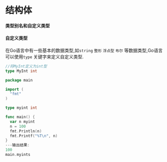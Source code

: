 # 结构体

#### 类型别名和自定义类型

#### 自定义类型

在Go语言中有一些基本的数据类型,如`string` `整形` `浮点型`	 `布尔` 等数据类型,Go语言可以使用`type` 关键字来定义自定义类型.



```go
//将MyInt定义为int型
type MyInt int
```

  ```go
package main

import (
	"fmt"
)

type myint int

func main() {
	var n myint
	n = 100
	fmt.Println(n)
	fmt.Printf("%T\n", n)
}
---输出结果:
100
main.myints
  ```

